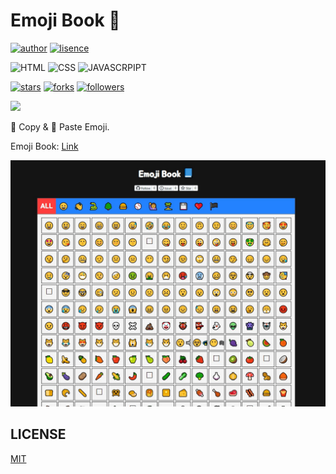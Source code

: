 # Emoji Book 📘

[![author](https://img.shields.io/badge/Author-minyong--jeong-blue?style=for-the-badge)](https://github.com/minyong-jeong)
[![lisence](https://img.shields.io/github/license/minyong-jeong/emoji-book?style=for-the-badge)](https://github.com/minyong-jeong/emoji-book/blob/master/LICENSE)

![HTML](https://img.shields.io/badge/HTML-239120?style=for-the-badge&logo=html5&logoColor=white)
![CSS](https://img.shields.io/badge/CSS-239120?&style=for-the-badge&logo=css3&logoColor=white)
![JAVASCRPIPT](https://img.shields.io/badge/JavaScript-F7DF1E?style=for-the-badge&logo=javascript&logoColor=black)

[![stars](https://img.shields.io/github/stars/minyong-jeong/emoji-book?style=flat-square&label=Star)](https://github.com/minyong-jeong/emoji-book/stargazers)
[![forks](https://img.shields.io/github/forks/minyong-jeong/emoji-book?style=flat-square&label=Fork)](https://github.com/minyong-jeong/emoji-book/network/members)
[![followers](https://img.shields.io/github/followers/minyong-jeong?style=flat-square&label=Follow)](https://github.com/minyong-jeong?tab=followers)

<a href="https://hits.seeyoufarm.com"><img src="https://hits.seeyoufarm.com/api/count/incr/badge.svg?url=https%3A%2F%2Fgithub.com%2Fminyong-jeong%2Femoji-book&count_bg=%237DA6FF&title_bg=%23555555&icon_color=%23E7E7E7&title=hits&edge_flat=true"/></a>

💾 Copy & 📝 Paste Emoji.

Emoji Book: [Link](https://minyong-jeong.github.io/emoji-book/)

![image](./assets/emoji.jpg)

## LICENSE

[MIT](https://github.com/minyong-jeong/emoji-book/blob/gh-pages/LICENSE)
